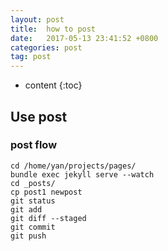 ```yaml
---
layout: post
title:  how to post 
date:   2017-05-13 23:41:52 +0800
categories: post 
tag: post
---
```


* content
{:toc}

Use post
------------------------

### post flow

```
cd /home/yan/projects/pages/
bundle exec jekyll serve --watch
cd _posts/
cp post1 newpost
git status
git add 
git diff --staged
git commit
git push
```

[jekyll-docs]: https://jekyllrb.com/docs/home
[jekyll-gh]:   https://github.com/jekyll/jekyll
[jekyll-talk]: https://talk.jekyllrb.com/
